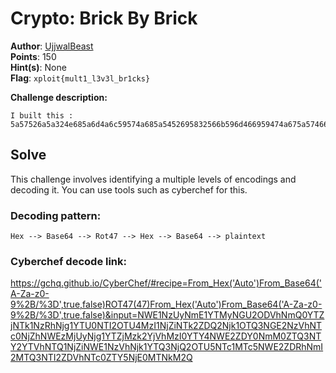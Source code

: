 # Crypto: Brick By Brick

**Author**: [UjjwalBeast](https://github.com/Ujjwalbeast)<br>
**Points**: 150<br>
**Hint(s)**: None<br>
**Flag**: `xploit{mult1_l3v3l_br1cks}`<br>

**Challenge description:**
```
I built this :
5a57526a5a324e685a6d4a6c59574a685a5452695832566b596d466959474a675a57466a5a3252685a6c396b5a324a685a6d646c4e47566a5a54566b5a575a695a476469595751795a6d4a6b6147526d5a574e6961413d3d

```

## Solve

This challenge involves identifying a multiple levels of encodings and decoding it. You can use tools such as cyberchef for this.

### Decoding pattern:
```
Hex --> Base64 --> Rot47 --> Hex --> Base64 --> plaintext
```

### Cyberchef decode link:
https://gchq.github.io/CyberChef/#recipe=From_Hex('Auto')From_Base64('A-Za-z0-9%2B/%3D',true,false)ROT47(47)From_Hex('Auto')From_Base64('A-Za-z0-9%2B/%3D',true,false)&input=NWE1NzUyNmE1YTMyNGU2ODVhNmQ0YTZjNTk1NzRhNjg1YTU0NTI2OTU4MzI1NjZiNTk2ZDQ2Njk1OTQ3NGE2NzVhNTc0NjZhNWEzMjUyNjg1YTZjMzk2YjVhMzI0YTY4NWE2ZDY0NmM0ZTQ3NTY2YTVhNTQ1NjZiNWE1NzVhNjk1YTQ3NjQ2OTU5NTc1MTc5NWE2ZDRhNmI2MTQ3NTI2ZDVhNTc0ZTY5NjE0MTNkM2Q
